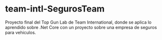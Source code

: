 # team-intl-SegurosTeam
Proyecto final del Top Gun Lab de Team International, donde se aplica lo aprendido sobre .Net Core con un proyecto sobre una empresa de seguros para vehiculos.
